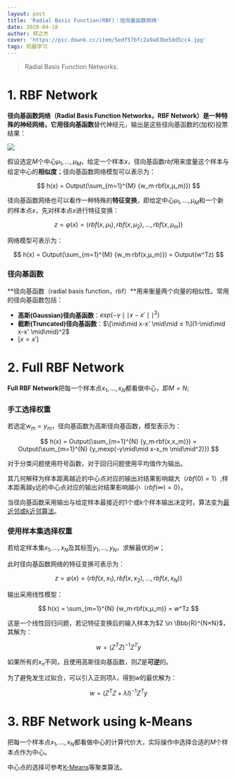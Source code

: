 ```yaml
---
layout: post
title: 'Radial Basis Function(RBF)：径向基函数网络'
date: 2020-04-18
author: 郑之杰
cover: 'https://pic.downk.cc/item/5edf57bfc2a9a83be5dd5cc4.jpg'
tags: 机器学习
---
```


> Radial Basis Function Networks.

# 1. RBF Network
**径向基函数网络（Radial Basis Function Networks，RBF Network）**是一种特殊的神经网络，它用**径向基函数**替代神经元，输出是这些径向基函数的(加权)投票结果：

![](https://pic.downk.cc/item/5edf44d1c2a9a83be5bf41b2.jpg)

假设选定$M$个中心$μ_1,...,μ_M$，给定一个样本$x$，径向基函数$rbf$用来度量这个样本与给定中心的**相似度**；径向基函数网络模型可以表示为：

$$ h(x) = Output(\sum_{m=1}^{M} {w_m·rbf(x,μ_m)}) $$

径向基函数网络也可以看作一种特殊的**特征变换**，即给定中心$μ_1,...,μ_M$和一个新的样本点$x$，先对样本点$x$进行特征变换：

$$ z = φ(x) = (rbf(x,μ_1),rbf(x,μ_2),...,rbf(x,μ_m)) $$

网络模型可表示为：

$$ h(x) = Output(\sum_{m=1}^{M} {w_m·rbf(x,μ_m)}) = Output(w^Tz) $$

### 径向基函数
**径向基函数（radial basis function，rbf）**用来衡量两个向量的相似性。常用的径向基函数包括：
- **高斯(Gaussian)径向基函数**：$exp(-γ\mid\mid x-x' \mid\mid^2)$
- **截断(Truncated)径向基函数**：$\[\mid\mid x-x' \mid\mid ≤ 1\](1-\mid\mid x-x' \mid\mid)^2$
- $[x=x']$

# 2. Full RBF Network
**Full RBF Network**把每一个样本点$x_1,...,x_N$都看做中心，即$M=N$;

### 手工选择权重
若选定$w_m = y_m$，径向基函数为高斯径向基函数，模型表示为：

$$ h(x) = Output(\sum_{m=1}^{N} {y_m·rbf(x,x_m)}) = Output(\sum_{m=1}^{N} {y_mexp(-γ\mid\mid x-x_m \mid\mid^2)}) $$

对于分类问题使用符号函数，对于回归问题使用平均值作为输出。

其几何解释为样本距离越近的中心点对应的输出对结果影响越大（$rbf(0)=1$）;样本距离越y远的中心点对应的输出对结果影响越小（$rbf(∞)=0$）。

当径向基函数采用输出与给定样本最接近的1个或k个样本输出决定时，算法变为[最近邻或k近邻算法](https://0809zheng.github.io/2020/03/23/knn.html)。

### 使用样本集选择权重
若给定样本集$x_1,...,x_N$及其标签$y_1,...,y_N$，求解最优的$w$；

此时径向基函数网络的特征变换可表示为：

$$ z = φ(x) = (rbf(x,x_1),rbf(x,x_2),...,rbf(x,x_N)) $$

输出采用线性模型：

$$ h(x) = \sum_{m=1}^{N} {w_m·rbf(x,μ_m)} = w^Tz $$

这是一个线性回归问题，若记特征变换后的输入样本为$Z \in \Bbb{R}^{N×N}$，其解为：

$$ w = (Z^TZ)^{-1}Z^Ty $$

如果所有的$x_n$不同，且使用高斯径向基函数，则$Z$是**可逆**的。

为了避免发生过拟合，可以引入正则项$λ$，得到$w$的最优解为：

$$ w = (Z^TZ+λI)^{-1}Z^Ty $$


# 3. RBF Network using k-Means
把每一个样本点$x_1,...,x_N$都看做中心的计算代价大，实际操作中选择合适的$M$个样本点作为中心。

中心点的选择可参考[K-Means](https://0809zheng.github.io/2020/05/02/kmeans.html)等聚类算法。

